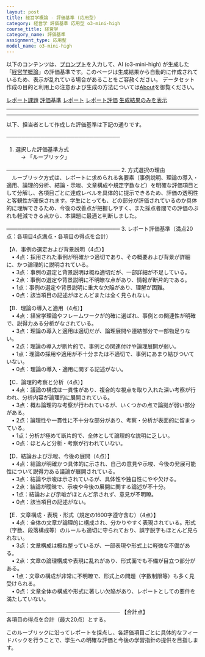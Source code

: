 ```yaml
---
layout: post
title: 経営学概論 - 評価基準 (応用型)
category: 経営学 評価基準 応用型 o3-mini-high
course_title: 経営学
category_name: 評価基準
assignment_type: 応用型
model_name: o3-mini-high
---
```


以下のコンテンツは、[プロンプト](https://github.com/takedatoshiyuki/synthetic_assignments/tree/main/generated/経営学/o3-mini-high/prompt_評価基準-応用型.md)を入力して、AI (o3-mini-high) が生成した「[経営学概論](/contents/経営学/)」の評価基準です。このページは生成結果から自動的に作成されているため、表示が乱れている場合があることをご容赦ください。
データセット作成の目的と利用上の注意および生成の方法については[About](/About)を御覧ください。

[レポート課題](../レポート課題-応用型)
[評価基準](../評価基準-応用型)
[レポート](../レポート-応用型)
[レポート評価](../レポート評価-応用型)
[生成結果のみを表示](https://github.com/takedatoshiyuki/synthetic_assignments/tree/main/generated/経営学/o3-mini-high/評価基準-応用型.md)
  

***
***
  
以下、担当者として作成した評価基準は下記の通りです。

──────────────────────────────
1. 選択した評価基準方式  
　→ 「ルーブリック」

──────────────────────────────
2. 方式選択の理由  
　ルーブリック方式は、レポートに求められる各要素（事例説明、理論の導入・適用、論理的分析、結論・示唆、文章構成や規定字数など）を明確な評価項目として分解し、各項目ごとに達成レベルを具体的に提示できるため、評価の透明性と客観性が確保されます。学生にとっても、どの部分が評価されているのか具体的に理解できるため、今後の改善点が把握しやすく、また採点者間での評価のぶれも軽減できる点から、本課題に最適と判断しました。

──────────────────────────────
3. レポート評価基準（満点20点：各項目4点満点・各項目の得点を合計）

【A．事例の選定および背景説明（4点）】  
 • 4点：採用された事例が明確かつ適切であり、その概要および背景が詳細に、かつ論理的に説明されている。  
 • 3点：事例の選定と背景説明は概ね適切だが、一部詳細が不足している。  
 • 2点：事例の選定や背景説明に不明瞭な点があり、情報が断片的である。  
 • 1点：事例の選定や背景説明に重大な欠陥があり、理解が困難。  
 • 0点：該当項目の記述がほとんどまたは全く見られない。

【B．理論の導入と適用（4点）】  
 • 4点：経営学理論やフレームワークが的確に選ばれ、事例との関連性が明確で、説得力ある分析がなされている。  
 • 3点：理論の導入と適用は適切だが、論理展開や連結部分で一部物足りない。  
 • 2点：理論の導入が断片的で、事例との関連付けや論理展開が弱い。  
 • 1点：理論の採用や適用が不十分または不適切で、事例にあまり結びついていない。  
 • 0点：理論の導入・適用に関する記述がない。

【C．論理的考察と分析（4点）】  
 • 4点：議論の構成は一貫性があり、複合的な視点を取り入れた深い考察が行われ、分析内容が論理的に展開されている。  
 • 3点：概ね論理的な考察が行われているが、いくつかの点で論拠が弱い部分がある。  
 • 2点：論理性や一貫性に不十分な部分があり、考察・分析が表面的に留まっている。  
 • 1点：分析が極めて断片的で、全体として論理的な説明に乏しい。  
 • 0点：ほとんど分析・考察が行われていない。

【D．結論および示唆、今後の展開（4点）】  
 • 4点：結論が明確かつ具体的に示され、自己の意見や示唆、今後の発展可能性について説得力ある議論が展開されている。  
 • 3点：結論や示唆は示されているが、具体性や独自性にやや欠ける。  
 • 2点：結論が曖昧で、示唆や今後の展開に関する論述が不十分。  
 • 1点：結論および示唆がほとんど示されず、意見が不明瞭。  
 • 0点：該当項目の記述がない。

【E．文章構成・表現・形式（規定の1600字遵守含む）（4点）】  
 • 4点：全体の文章が論理的に構成され、分かりやすく表現されている。形式（字数、段落構成等）のルールも適切に守られており、誤字脱字もほとんど見られない。  
 • 3点：文章構成は概ね整っているが、一部表現や形式上に軽微な不備がある。  
 • 2点：文章の論理構成や表現に乱れがあり、形式面でも不備が目立つ部分がある。  
 • 1点：文章の構成が非常に不明瞭で、形式上の問題（字数制限等）も多く見受けられる。  
 • 0点：文章全体の構成や形式に著しい欠陥があり、レポートとしての要件を満たしていない。

──────────────────────────────
【合計点】  
各項目の得点を合計（最大20点）とする。

このルーブリックに沿ってレポートを採点し、各評価項目ごとに具体的なフィードバックを行うことで、学生への明確な評価と今後の学習指針の提供を目指します。
